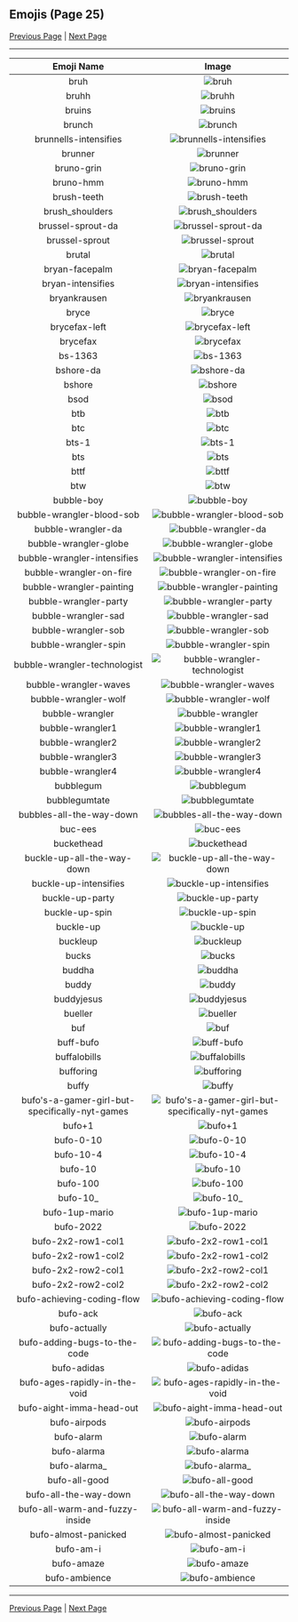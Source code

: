 
## Emojis (Page 25)

[Previous Page](/docs/hc/page-b-0024.md)
  | [Next Page](/docs/hc/page-b-0026.md)

<hr />

|Emoji Name|Image|
| :-: | :-: |
|bruh| ![bruh](/emojis/hc/bruh.png)|
|bruhh| ![bruhh](/emojis/hc/bruhh.png)|
|bruins| ![bruins](/emojis/hc/bruins.png)|
|brunch| ![brunch](/emojis/hc/brunch.png)|
|brunnells-intensifies| ![brunnells-intensifies](/emojis/hc/brunnells-intensifies.gif)|
|brunner| ![brunner](/emojis/hc/brunner.png)|
|bruno-grin| ![bruno-grin](/emojis/hc/bruno-grin.png)|
|bruno-hmm| ![bruno-hmm](/emojis/hc/bruno-hmm.png)|
|brush-teeth| ![brush-teeth](/emojis/hc/brush-teeth.gif)|
|brush_shoulders| ![brush_shoulders](/emojis/hc/brush_shoulders.gif)|
|brussel-sprout-da| ![brussel-sprout-da](/emojis/hc/brussel-sprout-da.png)|
|brussel-sprout| ![brussel-sprout](/emojis/hc/brussel-sprout.png)|
|brutal| ![brutal](/emojis/hc/brutal.jpg)|
|bryan-facepalm| ![bryan-facepalm](/emojis/hc/bryan-facepalm.png)|
|bryan-intensifies| ![bryan-intensifies](/emojis/hc/bryan-intensifies.gif)|
|bryankrausen| ![bryankrausen](/emojis/hc/bryankrausen.jpg)|
|bryce| ![bryce](/emojis/hc/bryce.png)|
|brycefax-left| ![brycefax-left](/emojis/hc/brycefax-left.png)|
|brycefax| ![brycefax](/emojis/hc/brycefax.png)|
|bs-1363| ![bs-1363](/emojis/hc/bs-1363.png)|
|bshore-da| ![bshore-da](/emojis/hc/bshore-da.png)|
|bshore| ![bshore](/emojis/hc/bshore.png)|
|bsod| ![bsod](/emojis/hc/bsod.png)|
|btb| ![btb](/emojis/hc/btb.png)|
|btc| ![btc](/emojis/hc/btc.png)|
|bts-1| ![bts-1](/emojis/hc/bts-1.png)|
|bts| ![bts](/emojis/hc/bts.png)|
|bttf| ![bttf](/emojis/hc/bttf.png)|
|btw| ![btw](/emojis/hc/btw.png)|
|bubble-boy| ![bubble-boy](/emojis/hc/bubble-boy.png)|
|bubble-wrangler-blood-sob| ![bubble-wrangler-blood-sob](/emojis/hc/bubble-wrangler-blood-sob.png)|
|bubble-wrangler-da| ![bubble-wrangler-da](/emojis/hc/bubble-wrangler-da.png)|
|bubble-wrangler-globe| ![bubble-wrangler-globe](/emojis/hc/bubble-wrangler-globe.gif)|
|bubble-wrangler-intensifies| ![bubble-wrangler-intensifies](/emojis/hc/bubble-wrangler-intensifies.gif)|
|bubble-wrangler-on-fire| ![bubble-wrangler-on-fire](/emojis/hc/bubble-wrangler-on-fire.gif)|
|bubble-wrangler-painting| ![bubble-wrangler-painting](/emojis/hc/bubble-wrangler-painting.png)|
|bubble-wrangler-party| ![bubble-wrangler-party](/emojis/hc/bubble-wrangler-party.gif)|
|bubble-wrangler-sad| ![bubble-wrangler-sad](/emojis/hc/bubble-wrangler-sad.png)|
|bubble-wrangler-sob| ![bubble-wrangler-sob](/emojis/hc/bubble-wrangler-sob.png)|
|bubble-wrangler-spin| ![bubble-wrangler-spin](/emojis/hc/bubble-wrangler-spin.gif)|
|bubble-wrangler-technologist| ![bubble-wrangler-technologist](/emojis/hc/bubble-wrangler-technologist.png)|
|bubble-wrangler-waves| ![bubble-wrangler-waves](/emojis/hc/bubble-wrangler-waves.gif)|
|bubble-wrangler-wolf| ![bubble-wrangler-wolf](/emojis/hc/bubble-wrangler-wolf.png)|
|bubble-wrangler| ![bubble-wrangler](/emojis/hc/bubble-wrangler.png)|
|bubble-wrangler1| ![bubble-wrangler1](/emojis/hc/bubble-wrangler1.png)|
|bubble-wrangler2| ![bubble-wrangler2](/emojis/hc/bubble-wrangler2.png)|
|bubble-wrangler3| ![bubble-wrangler3](/emojis/hc/bubble-wrangler3.png)|
|bubble-wrangler4| ![bubble-wrangler4](/emojis/hc/bubble-wrangler4.png)|
|bubblegum| ![bubblegum](/emojis/hc/bubblegum.jpg)|
|bubblegumtate| ![bubblegumtate](/emojis/hc/bubblegumtate.png)|
|bubbles-all-the-way-down| ![bubbles-all-the-way-down](/emojis/hc/bubbles-all-the-way-down.gif)|
|buc-ees| ![buc-ees](/emojis/hc/buc-ees.png)|
|buckethead| ![buckethead](/emojis/hc/buckethead.png)|
|buckle-up-all-the-way-down| ![buckle-up-all-the-way-down](/emojis/hc/buckle-up-all-the-way-down.gif)|
|buckle-up-intensifies| ![buckle-up-intensifies](/emojis/hc/buckle-up-intensifies.gif)|
|buckle-up-party| ![buckle-up-party](/emojis/hc/buckle-up-party.gif)|
|buckle-up-spin| ![buckle-up-spin](/emojis/hc/buckle-up-spin.gif)|
|buckle-up| ![buckle-up](/emojis/hc/buckle-up.png)|
|buckleup| ![buckleup](/emojis/hc/buckleup.png)|
|bucks| ![bucks](/emojis/hc/bucks.png)|
|buddha| ![buddha](/emojis/hc/buddha.png)|
|buddy| ![buddy](/emojis/hc/buddy.gif)|
|buddyjesus| ![buddyjesus](/emojis/hc/buddyjesus.png)|
|bueller| ![bueller](/emojis/hc/bueller.jpg)|
|buf| ![buf](/emojis/hc/buf.png)|
|buff-bufo| ![buff-bufo](/emojis/hc/buff-bufo.png)|
|buffalobills| ![buffalobills](/emojis/hc/buffalobills.png)|
|bufforing| ![bufforing](/emojis/hc/bufforing.gif)|
|buffy| ![buffy](/emojis/hc/buffy.gif)|
|bufo's-a-gamer-girl-but-specifically-nyt-games| ![bufo's-a-gamer-girl-but-specifically-nyt-games](/emojis/hc/bufo's-a-gamer-girl-but-specifically-nyt-games.png)|
|bufo+1| ![bufo+1](/emojis/hc/bufo+1.png)|
|bufo-0-10| ![bufo-0-10](/emojis/hc/bufo-0-10.png)|
|bufo-10-4| ![bufo-10-4](/emojis/hc/bufo-10-4.png)|
|bufo-10| ![bufo-10](/emojis/hc/bufo-10.png)|
|bufo-100| ![bufo-100](/emojis/hc/bufo-100.png)|
|bufo-10_| ![bufo-10_](/emojis/hc/bufo-10_.png)|
|bufo-1up-mario| ![bufo-1up-mario](/emojis/hc/bufo-1up-mario.gif)|
|bufo-2022| ![bufo-2022](/emojis/hc/bufo-2022.png)|
|bufo-2x2-row1-col1| ![bufo-2x2-row1-col1](/emojis/hc/bufo-2x2-row1-col1.png)|
|bufo-2x2-row1-col2| ![bufo-2x2-row1-col2](/emojis/hc/bufo-2x2-row1-col2.png)|
|bufo-2x2-row2-col1| ![bufo-2x2-row2-col1](/emojis/hc/bufo-2x2-row2-col1.png)|
|bufo-2x2-row2-col2| ![bufo-2x2-row2-col2](/emojis/hc/bufo-2x2-row2-col2.png)|
|bufo-achieving-coding-flow| ![bufo-achieving-coding-flow](/emojis/hc/bufo-achieving-coding-flow.png)|
|bufo-ack| ![bufo-ack](/emojis/hc/bufo-ack.png)|
|bufo-actually| ![bufo-actually](/emojis/hc/bufo-actually.png)|
|bufo-adding-bugs-to-the-code| ![bufo-adding-bugs-to-the-code](/emojis/hc/bufo-adding-bugs-to-the-code.gif)|
|bufo-adidas| ![bufo-adidas](/emojis/hc/bufo-adidas.png)|
|bufo-ages-rapidly-in-the-void| ![bufo-ages-rapidly-in-the-void](/emojis/hc/bufo-ages-rapidly-in-the-void.png)|
|bufo-aight-imma-head-out| ![bufo-aight-imma-head-out](/emojis/hc/bufo-aight-imma-head-out.gif)|
|bufo-airpods| ![bufo-airpods](/emojis/hc/bufo-airpods.png)|
|bufo-alarm| ![bufo-alarm](/emojis/hc/bufo-alarm.gif)|
|bufo-alarma| ![bufo-alarma](/emojis/hc/bufo-alarma.gif)|
|bufo-alarma_| ![bufo-alarma_](/emojis/hc/bufo-alarma_.gif)|
|bufo-all-good| ![bufo-all-good](/emojis/hc/bufo-all-good.png)|
|bufo-all-the-way-down| ![bufo-all-the-way-down](/emojis/hc/bufo-all-the-way-down.gif)|
|bufo-all-warm-and-fuzzy-inside| ![bufo-all-warm-and-fuzzy-inside](/emojis/hc/bufo-all-warm-and-fuzzy-inside.png)|
|bufo-almost-panicked| ![bufo-almost-panicked](/emojis/hc/bufo-almost-panicked.png)|
|bufo-am-i| ![bufo-am-i](/emojis/hc/bufo-am-i.png)|
|bufo-amaze| ![bufo-amaze](/emojis/hc/bufo-amaze.gif)|
|bufo-ambience| ![bufo-ambience](/emojis/hc/bufo-ambience.png)|

<hr/>

[Previous Page](/docs/hc/page-b-0024.md)
  | [Next Page](/docs/hc/page-b-0026.md)
